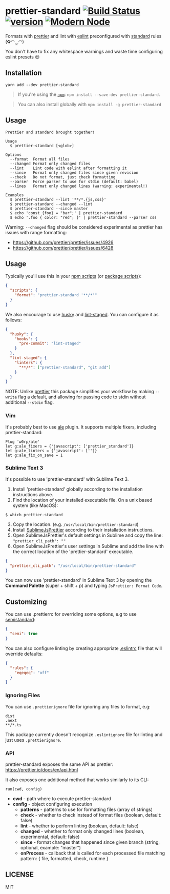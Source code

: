 # prettier-standard [![Build Status][build-badge]][build] [![version][version-badge]][package] [![Modern Node](https://img.shields.io/badge/modern-node-9BB48F.svg)](https://github.com/sheerun/modern-node)

Formats with [prettier](https://github.com/prettier/prettier) and lint with [eslint](https://eslint.org/) preconfigured with [standard](https://github.com/standard/standard) rules (✿◠‿◠) 

You don't have to fix any whitespace warnings and waste time configuring eslint presets :relieved:

## Installation

```
yarn add --dev prettier-standard
```

> If you're using the [`npm`][npm]: `npm install --save-dev prettier-standard`.

> You can also install globally with `npm install -g prettier-standard`

## Usage

```
Prettier and standard brought together!

Usage
  $ prettier-standard [<glob>]

Options
  --format  Format all files
  --changed Format only changed files
  --lint    Lint code with eslint after formatting it
  --since   Format only changed files since given revision
  --check   Do not format, just check formatting
  --parser  Force parser to use for stdin (default: babel)
  --lines   Format only changed lines (warning: experimental!)

Examples
  $ prettier-standard --lint '**/*.{js,css}'
  $ prettier-standard --changed --lint
  $ prettier-standard --since master
  $ echo 'const {foo} = "bar";' | prettier-standard
  $ echo '.foo { color: "red"; }' | prettier-standard --parser css
```

Warning: `--changed` flag should be considered experimental as prettier has issues with range formatting:

- https://github.com/prettier/prettier/issues/4926
- https://github.com/prettier/prettier/issues/6428

## Usage

Typically you'll use this in your [npm scripts][npm scripts] (or [package scripts][package scripts]):

```json
{
  "scripts": {
    "format": "prettier-standard '**/*'"
  }
}
```

We also encourage to use [husky](https://github.com/typicode/husky) and [lint-staged](https://github.com/okonet/lint-staged). You can configure it as follows:

```json
{
  "husky": {
    "hooks": {
      "pre-commit": "lint-staged"
    }
  },
  "lint-staged": {
    "linters": {
      "**/*": ["prettier-standard", "git add"]
    }
  }
}
```

NOTE: Unlike [prettier](https://github.com/prettier/prettier) this package simplifies your workflow by making `--write` flag a default, and allowing for passing code to stdin without additional `--stdin` flag.

### Vim

It's probably best to use [ale](https://github.com/w0rp/ale) plugin. It supports multiple fixers, including prettier-standard:

```
Plug 'w0rp/ale'
let g:ale_fixers = {'javascript': ['prettier_standard']}
let g:ale_linters = {'javascript': ['']}
let g:ale_fix_on_save = 1
```

### Sublime Text 3

It's possible to use 'prettier-standard' with Sublime Text 3.

1. Install 'prettier-standard' globally according to the installation instructions above.
2. Find the location of your installed executable file.
   On a unix based system (like MacOS):

```curl
$ which prettier-standard
```

3. Copy the location. (e.g. `/usr/local/bin/prettier-standard`)
4. Install [SublimeJsPrettier](https://github.com/jonlabelle/SublimeJsPrettier) according to their installation instructions.
5. Open SublimeJsPrettier's default settings in Sublime and copy the line: `"prettier_cli_path": ""`
6. Open SublimeJsPrettier's user settings in Sublime and add the line with the correct location of the 'prettier-standard' executable.

```json
{
  "prettier_cli_path": "/usr/local/bin/prettier-standard"
}
```

You can now use 'prettier-standard' in Sublime Text 3 by opening the **Command Palette** (super + shift + p) and typing `JsPrettier: Format Code`.

## Customizing

You can use .prettierrc for overriding some options, e.g to use [semistandard](https://www.npmjs.com/package/semistandard):

```json
{
  "semi": true
}
```

You can also configure linting by creating appropriate [.eslintrc]() file that will override defaults:


```json
{
  "rules": {
    "eqeqeq": "off"
  }
}
```


### Ignoring Files

You can use `.prettierignore` file for ignoring any files to format, e.g:

```
dist
.next
**/*.ts
```

This package currently doesn't recognize `.eslintignore` file for linting and just uses `.prettierignore`.

### API

prettier-standard exposes the same API as prettier: https://prettier.io/docs/en/api.html

It also exposes one additional method that works similarly to its CLI:

`run(cwd, config)`

- **cwd** - path where to execute prettier-standard
- **config** - object configuring execution
  - **patterns** - patterns to use for formatting files (array of strings)
  - **check** - whether to check instead of format files (boolean, default: false)
  - **lint** - whether to perform linting (boolean, default: false)
  - **changed** - whether to format only changed lines (boolean, experimental, default: false)
  - **since** - format changes that happened since given branch (string, optional, example: "master")
  - **onProcess** - callback that is called for each processed file matching pattern: { file, formatted, check, runtime }

## LICENSE

MIT

[yarn]: https://yarnpkg.com/
[npm]: https://www.npmjs.com/
[node]: https://nodejs.org
[build-badge]: https://img.shields.io/travis/sheerun/prettier-standard.svg?style=flat-square
[build]: https://travis-ci.org/sheerun/prettier-standard
[coverage-badge]: https://img.shields.io/codecov/c/github/sheerun/prettier-standard.svg?style=flat-square
[coverage]: https://codecov.io/github/sheerun/prettier-standard
[dependencyci-badge]: https://dependencyci.com/github/sheerun/prettier-standard/badge?style=flat-square
[dependencyci]: https://dependencyci.com/github/sheerun/prettier-standard
[version-badge]: https://img.shields.io/npm/v/prettier-standard.svg?style=flat-square
[package]: https://www.npmjs.com/package/prettier-standard
[npm scripts]: https://docs.npmjs.com/misc/scripts
[package scripts]: https://github.com/kentcdodds/p-s
[glob]: https://github.com/isaacs/node-glob
